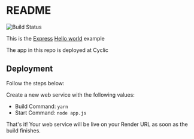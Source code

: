# README

![Build Status](https://img.shields.io/github/workflow/status/Hugodelima/https://github.com/Hugodelima/express-hello-world/NodeJS_CI_CD)

This is the [Express](https://expressjs.com) [Hello world](https://expressjs.com/en/starter/hello-world.html) example

The app in this repo is deployed at Cyclic

## Deployment

Follow the steps below:

Create a new web service with the following values:
  * Build Command: `yarn`
  * Start Command: `node app.js`

That's it! Your web service will be live on your Render URL as soon as the build finishes.
